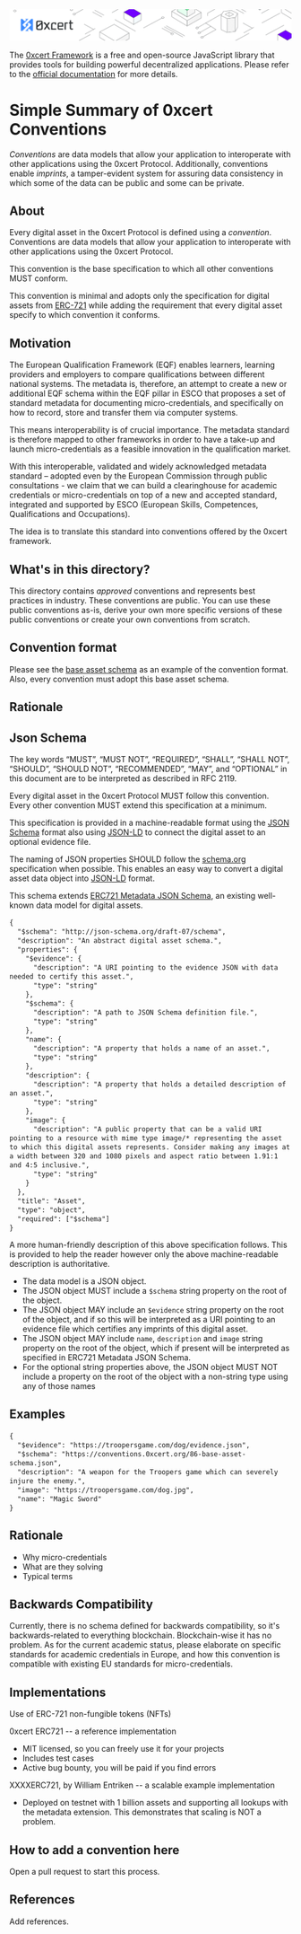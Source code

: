<img src="https://github.com/0xcert/framework/raw/master/assets/cover-sub.png" />

The [0xcert Framework](https://docs.0xcert.org) is a free and open-source JavaScript library that provides tools for building powerful decentralized applications. Please refer to the [official documentation](https://docs.0xcert.org) for more details.

# Simple Summary of 0xcert Conventions

*Conventions* are data models that allow your application to interoperate with other applications using the 0xcert Protocol. Additionally, conventions enable *imprints*, a tamper-evident system for assuring data consistency in which some of the data can be public and some can be private.

## About

Every digital asset in the 0xcert Protocol is defined using a *convention*. Conventions are data models that allow your application to interoperate with other applications using the 0xcert Protocol.

This convention is the base specification to which all other conventions MUST conform.

This convention is minimal and adopts only the specification for digital assets from [ERC-721](https://eips.ethereum.org/EIPS/eip-721) while adding the requirement that every digital asset specify to which convention it conforms.

## Motivation

The European Qualification Framework (EQF) enables learners, learning providers and employers to compare qualifications between different national systems. The metadata is, therefore, an attempt to create a new or additional EQF schema within the EQF pillar in ESCO that proposes a set of standard metadata for documenting micro-credentials, and specifically on how to record, store and transfer them via computer systems.

This means interoperability is of crucial importance. The metadata standard is therefore mapped to other frameworks in order to have a take-up and launch micro-credentials as a feasible innovation in the qualification market.

With this interoperable, validated and widely acknowledged metadata standard – adopted even by the European Commission through public consultations - we claim that we can build a clearinghouse for academic credentials or micro-credentials on top of a new and accepted standard, integrated and supported by ESCO (European Skills, Competences, Qualifications and Occupations).

The idea is to translate this standard into conventions offered by the 0xcert framework.

## What's in this directory?

This directory contains *approved* conventions and represents best practices in industry. These conventions are public. You can use these public conventions as-is, derive your own more specific versions of these public conventions or create your own conventions from scratch.

## Convention format

Please see the [base asset schema](./86-base-asset-schema.md) as an example of the convention format. Also, every convention must adopt this base asset schema.

## Rationale

## Json Schema

The key words “MUST”, “MUST NOT”, “REQUIRED”, “SHALL”, “SHALL NOT”, “SHOULD”, “SHOULD NOT”, “RECOMMENDED”, “MAY”, and “OPTIONAL” in this document are to be interpreted as described in RFC 2119.

Every digital asset in the 0xcert Protocol MUST follow this convention. Every other convention MUST extend this specification at a minimum.

This specification is provided in a machine-readable format using the [JSON Schema](https://json-schema.org/) format also using [JSON-LD](https://json-ld.org/) to connect the digital asset to an optional evidence file.

The naming of JSON properties SHOULD follow the [schema.org](http://schema.org/) specification when possible. This enables an easy way to convert a digital asset data object into [JSON-LD](https://json-ld.org/) format.

This schema extends [ERC721 Metadata JSON Schema](https://eips.ethereum.org/EIPS/eip-721), an existing well-known data model for digital assets.

```
{
  "$schema": "http://json-schema.org/draft-07/schema",
  "description": "An abstract digital asset schema.",
  "properties": {
    "$evidence": {
      "description": "A URI pointing to the evidence JSON with data needed to certify this asset.",
      "type": "string"
    },
    "$schema": {
      "description": "A path to JSON Schema definition file.",
      "type": "string"
    },
    "name": {
      "description": "A property that holds a name of an asset.",
      "type": "string"
    },
    "description": {
      "description": "A property that holds a detailed description of an asset.",
      "type": "string"
    },
    "image": {
      "description": "A public property that can be a valid URI pointing to a resource with mime type image/* representing the asset to which this digital assets represents. Consider making any images at a width between 320 and 1080 pixels and aspect ratio between 1.91:1 and 4:5 inclusive.",
      "type": "string"
    }
  },
  "title": "Asset",
  "type": "object",
  "required": ["$schema"]
}
```

A more human-friendly description of this above specification follows. This is provided to help the reader however only the above machine-readable description is authoritative.

- The data model is a JSON object.
- The JSON object MUST include a `$schema` string property on the root of the object.
- The JSON object MAY include an `$evidence` string property on the root of the object, and if so this will be interpreted as a URI pointing to an evidence file which certifies any imprints of this digital asset.
- The JSON object MAY include `name`, `description` and `image` string property on the root of the object, which if present will be interpreted as specified in ERC721 Metadata JSON Schema.
- For the optional string properties above, the JSON object MUST NOT include a property on the root of the object with a non-string type using any of those names

## Examples

```
{
  "$evidence": "https://troopersgame.com/dog/evidence.json",
  "$schema": "https://conventions.0xcert.org/86-base-asset-schema.json",
  "description": "A weapon for the Troopers game which can severely injure the enemy.",
  "image": "https://troopersgame.com/dog.jpg",
  "name": "Magic Sword"
}
```

## Rationale

- Why micro-credentials
- What are they solving
- Typical terms

## Backwards Compatibility

Currently, there is no schema defined for backwards compatibility, so it's backwards-related to everything blockchain. Blockchain-wise it has no problem. As for the current academic status, please elaborate on specific standards for academic credentials in Europe, and how this convention is compatible with existing EU standards for micro-credentials.

## Implementations

Use of ERC-721 non-fungible tokens (NFTs)

0xcert ERC721 -- a reference implementation

- MIT licensed, so you can freely use it for your projects
- Includes test cases
- Active bug bounty, you will be paid if you find errors

XXXXERC721, by William Entriken -- a scalable example implementation

- Deployed on testnet with 1 billion assets and supporting all lookups with the metadata extension. This demonstrates that scaling is NOT a problem.

## How to add a convention here

Open a pull request to start this process.

## References

Add references.
